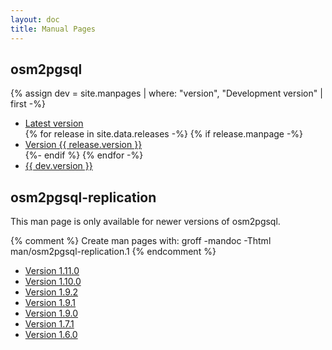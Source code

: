 ```yaml
---
layout: doc
title: Manual Pages
---
```


<h2>osm2pgsql</h2>

{% assign dev = site.manpages | where: "version", "Development version" | first -%}
<ul>
<li><a href="{% link doc/man/latest.md %}">Latest version</a></li>
{% for release in site.data.releases -%}
{% if release.manpage -%}
<li><a href="/doc/man/version-{{ release.version | slugify }}.html">Version {{ release.version }}</a></li>
{%- endif %}
{% endfor -%}
<li><a href="{{ dev.url }}">{{ dev.version }}</a></li>
</ul>

<h2>osm2pgsql-replication</h2>

<p>This man page is only available for newer versions of osm2pgsql.</p>

{% comment %}
Create man pages with: groff -mandoc -Thtml man/osm2pgsql-replication.1
{% endcomment %}

<ul>
<li><a href="{% link doc/man/osm2pgsql-replication-1.11.0.md %}">Version 1.11.0</a></li>
<li><a href="{% link doc/man/osm2pgsql-replication-1.10.0.md %}">Version 1.10.0</a></li>
<li><a href="{% link doc/man/osm2pgsql-replication-1.9.2.md %}">Version 1.9.2</a></li>
<li><a href="{% link doc/man/osm2pgsql-replication-1.9.1.md %}">Version 1.9.1</a></li>
<li><a href="{% link doc/man/osm2pgsql-replication-1.9.0.md %}">Version 1.9.0</a></li>
<li><a href="{% link doc/man/osm2pgsql-replication-1.7.1.md %}">Version 1.7.1</a></li>
<li><a href="{% link doc/man/osm2pgsql-replication-1.6.0.md %}">Version 1.6.0</a></li>
</ul>

